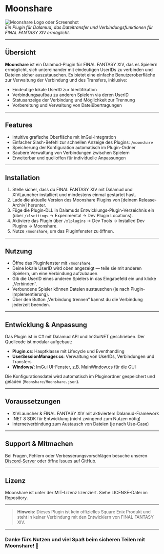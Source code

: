 # Moonshare

![Moonshare Logo oder Screenshot](https://github.com/your-repo-or-image-link.png)  
*Ein Plugin für Dalamud, das Dateitransfer und Verbindungsfunktionen für FINAL FANTASY XIV ermöglicht.*

---

## Übersicht

**Moonshare** ist ein Dalamud-Plugin für FINAL FANTASY XIV, das es Spielern ermöglicht, sich untereinander mit eindeutigen UserIDs zu verbinden und Dateien sicher auszutauschen. Es bietet eine einfache Benutzeroberfläche zur Verwaltung der Verbindung und des Transfers, inklusive:

- Eindeutige lokale UserID zur Identifikation
- Verbindungsaufbau zu anderen Spielern via deren UserID
- Statusanzeige der Verbindung und Möglichkeit zur Trennung
- Vorbereitung und Verwaltung von Dateiübertragungen

---

## Features

- Intuitive grafische Oberfläche mit ImGui-Integration
- Einfacher Slash-Befehl zur schnellen Anzeige des Plugins: `/moonshare`
- Speicherung der Konfiguration automatisch im Plugin-Ordner
- Saubere Verwaltung von Verbindungen zwischen Spielern
- Erweiterbar und quelloffen für individuelle Anpassungen

---

## Installation

1. Stelle sicher, dass du FINAL FANTASY XIV mit Dalamud und XIVLauncher installiert und mindestens einmal gestartet hast.  
2. Lade die aktuelle Version des Moonshare Plugins von [deinem Release-Archiv] herunter.  
3. Füge die Plugin-DLL in Dalamuds Entwicklungs-Plugin-Verzeichnis ein (über `/xlsettings` → Experimental → Dev Plugin Locations).  
4. Aktiviere das Plugin über `/xlplugins` → Dev Tools → Installed Dev Plugins → Moonshare.  
5. Nutze `/moonshare`, um das Pluginfenster zu öffnen.

---

## Nutzung

- Öffne das Pluginfenster mit `/moonshare`.  
- Deine lokale UserID wird oben angezeigt — teile sie mit anderen Spielern, um eine Verbindung aufzubauen.  
- Gib die UserID eines anderen Spielers in das Eingabefeld ein und klicke „Verbinden“.  
- Verbundene Spieler können Dateien austauschen (je nach Plugin-Implementierung).  
- Über den Button „Verbindung trennen“ kannst du die Verbindung jederzeit beenden.

---

## Entwicklung & Anpassung

Das Plugin ist in C# mit Dalamud API und ImGuiNET geschrieben. Der Quellcode ist modular aufgebaut:

- **Plugin.cs**: Hauptklasse mit Lifecycle und Eventhandling  
- **UserSessionManager.cs**: Verwaltung von UserIDs, Verbindungen und Transfers  
- **Windows/**: ImGui UI-Fenster, z.B. MainWindow.cs für die GUI  

Die Konfigurationsdatei wird automatisch im Pluginordner gespeichert und geladen (`Moonshare/Moonshare.json`).

---

## Voraussetzungen

- XIVLauncher & FINAL FANTASY XIV mit aktiviertem Dalamud-Framework  
- .NET 8 SDK für Entwicklung (nicht zwingend zum Nutzen nötig)  
- Internetverbindung zum Austausch von Dateien (je nach Use-Case)  

---

## Support & Mitmachen

Bei Fragen, Fehlern oder Verbesserungsvorschlägen besuche unseren [Discord-Server](https://discord.gg/holdshift) oder öffne Issues auf GitHub.

---

## Lizenz

Moonshare ist unter der MIT-Lizenz lizenziert. Siehe LICENSE-Datei im Repository.

---

> **Hinweis:** Dieses Plugin ist kein offizielles Square Enix Produkt und steht in keiner Verbindung mit den Entwicklern von FINAL FANTASY XIV.

---

### Danke fürs Nutzen und viel Spaß beim sicheren Teilen mit Moonshare! 🎉
